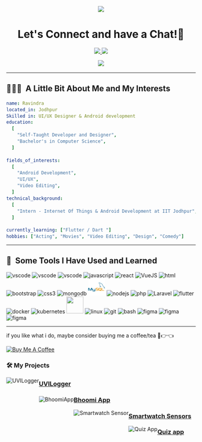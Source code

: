 <p align="center">
  <img src="https://capsule-render.vercel.app/api?type=waving&color=gradient&text=Hello!&height=100&section=header"/>
</p>

<h1 align="center">
  Let's Connect and have a Chat!💬
</h1>

<p align="center">
<a href="https://www.linkedin.com/in/ravindra-30b559245/">
  <img height="50" src="https://user-images.githubusercontent.com/46517096/166973395-19676cd8-f8ec-4abf-83ff-da8243505b82.png"/>
</a>

<a href="https://www.instagram.com/ravindra_chaheliya/">
  <img height="50" src="https://user-images.githubusercontent.com/46517096/166974368-9798f39f-1f46-499c-b14e-81f0a3f83a06.png"/>
</a>
</p>

<p align="center">
  <img src= "https://media.giphy.com/media/9LQHvkbIzTSLe/giphy.gif">
</p>

---

<h2> 👨🏻‍💻 &nbsp;A Little Bit About Me and My Interests</h2>

```yaml
name: Ravindra 
located_in: Jodhpur
Skilled in: UI/UX Designer & Android development
education:
  [
    "Self-Taught Developer and Designer",
    "Bachelor's in Computer Science",
  ]

fields_of_interests:
  [
    "Android Development",
    "UI/UX",
    "Video Editing",
  ]
technical_background:
  [
    "Intern - Internet Of Things & Android Development at IIT Jodhpur",
  ]
  
currently_learning: ["Flutter / Dart "]
hobbies: ["Acting", "Movies", "Video Editing", "Design", "Comedy"]
```
  
---  
  
<h2> 🚀 &nbsp;Some Tools I Have Used and Learned</h2>
<p align="left">
<img src="https://cdn.jsdelivr.net/gh/devicons/devicon/icons/vscode/vscode-original.svg" alt="vscode" width="45" height="45"/>
<img src="https://cdn.jsdelivr.net/gh/devicons/devicon/icons/androidstudio/androidstudio-original.svg" alt="vscode" width="45" height="45" />      
<img src="https://cdn.jsdelivr.net/gh/devicons/devicon/icons/android/android-original-wordmark.svg" alt="vscode" width="45" height="45"/>
<img src="https://cdn.jsdelivr.net/gh/devicons/devicon/icons/ansible/ansible-original.svg" alt="javascript" width="45" height="45" />
<img src="https://cdn.jsdelivr.net/gh/devicons/devicon/icons/arduino/arduino-original.svg" alt="react" width="45" height="45" />
<img src="https://cdn.jsdelivr.net/gh/devicons/devicon/icons/canva/canva-original.svg" alt="VueJS" width="45" height="45"/>
<img src="https://cdn.jsdelivr.net/gh/devicons/devicon/icons/dart/dart-plain-wordmark.svg" alt="html" width="45" height="45"/>
<img src="https://cdn.jsdelivr.net/gh/devicons/devicon/icons/git/git-original-wordmark.svg" alt="bootstrap" width="45" height="45" />
<img src="https://cdn.jsdelivr.net/gh/devicons/devicon/icons/illustrator/illustrator-line.svg" alt="css3" width="45" height="45" />
<img src="https://cdn.jsdelivr.net/gh/devicons/devicon/icons/intellij/intellij-original.svg" alt="mongodb" width="45" height="45" />
<img src="https://raw.githubusercontent.com/devicons/devicon/master/icons/mysql/mysql-original-wordmark.svg" alt="mysql" width="45" height="45" />
<img src="https://cdn.jsdelivr.net/gh/devicons/devicon/icons/java/java-original-wordmark.svg" alt="nodejs" width="45" height="45" />
<img src="https://cdn.jsdelivr.net/gh/devicons/devicon/icons/jenkins/jenkins-original.svg" alt="php" width="45" height="45"/>
<img src="https://cdn.jsdelivr.net/gh/devicons/devicon/icons/kotlin/kotlin-original.svg" alt="Laravel" width="45" height="45"/>
<img src="https://cdn.jsdelivr.net/gh/devicons/devicon/icons/flutter/flutter-original.svg" alt="flutter" width="45" height="45"/>
<img src="https://cdn.jsdelivr.net/gh/devicons/devicon/icons/docker/docker-original.svg" alt="docker" width="45" height="45"/>
<img src="https://cdn.jsdelivr.net/gh/devicons/devicon/icons/kubernetes/kubernetes-plain.svg" alt="kubernetes" width="45" height="45"/>
<img src="https://cdn.jsdelivr.net/gh/devicons/devicon/icons/amazonwebservices/amazonwebservices-plain-wordmark.svg" width="45" height="45"/>
<img src="https://cdn.jsdelivr.net/gh/devicons/devicon/icons/latex/latex-original.svg" alt="linux" width="45" height="45"/>
<img src="https://cdn.jsdelivr.net/gh/devicons/devicon/icons/premierepro/premierepro-plain.svg" alt="git" width="45" height="45"/>
<img src="https://cdn.jsdelivr.net/gh/devicons/devicon/icons/bash/bash-original.svg" alt="bash" width="45" height="45"/>
<img src="https://cdn.jsdelivr.net/gh/devicons/devicon/icons/figma/figma-original.svg" alt="figma" width="45" height="45"/>
<img src="https://cdn.jsdelivr.net/gh/devicons/devicon/icons/selenium/selenium-original.svg" alt="figma" width="45" height="45" />
<img src="https://cdn.jsdelivr.net/gh/devicons/devicon/icons/slack/slack-original.svg" alt="figma" width="45" height="45" />
          
          
</p>

---


if you like what i do, maybe consider buying me a coffee/tea 🥺👉👈

<a href="https://www.buymeacoffee.com/RavindraRv" target="_blank"><img src="https://cdn.buymeacoffee.com/buttons/v2/default-red.png" alt="Buy Me A Coffee" width="150" ></a>


### 🛠️ My Projects
<a href="https://github.com/RavindraRv/UVILogger2/tree/main" target="_blank"> <img alt="UVILogger" src="https://cdn-icons-png.flaticon.com/128/3437/3437364.png" height="68" align="left"> <h3>UVILogger</h3> </a>
<a href="https://github.com/RavindraRv/Bhoomi" target="_blank"> <img alt="BhoomiApp" src="https://cdn-icons-png.flaticon.com/128/2548/2548758.png"  height="68" align="left"> <h3>Bhoomi App</h3></a>
<a href="https://github.com/RavindraRv/smartwatchsensors" target="_blank"> <img alt="Smartwatch Sensor" src="https://cdn-icons-png.flaticon.com/128/617/617690.png" height="68" align="left"> <h3>Smartwatch Sensors</h3> </a>
<a href="https://github.com/RavindraRv/QuizApp" target="_blank"> <img alt="Quiz App" src="https://cdn-icons-png.flaticon.com/128/2641/2641457.png" height="68" align="left"> <h3>Quiz app</h3> </a>
